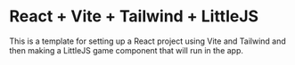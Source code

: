 # React + Vite + Tailwind + LittleJS

This is a template for setting up a React project using Vite and Tailwind and then making a LittleJS game component that will run in the app. 
